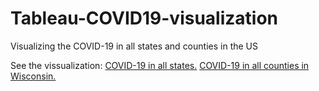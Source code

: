 # Tableau-COVID19-visualization

Visualizing the COVID-19 in all states and counties in the US

See the vissualization:
[COVID-19 in all states.](https://github.com/Rachelyuzhe/Tableau-COVID19-visualization/blob/main/States.png)
[COVID-19 in all counties in Wisconsin.](https://github.com/Rachelyuzhe/Tableau-COVID19-visualization/blob/main/Counties.png)

